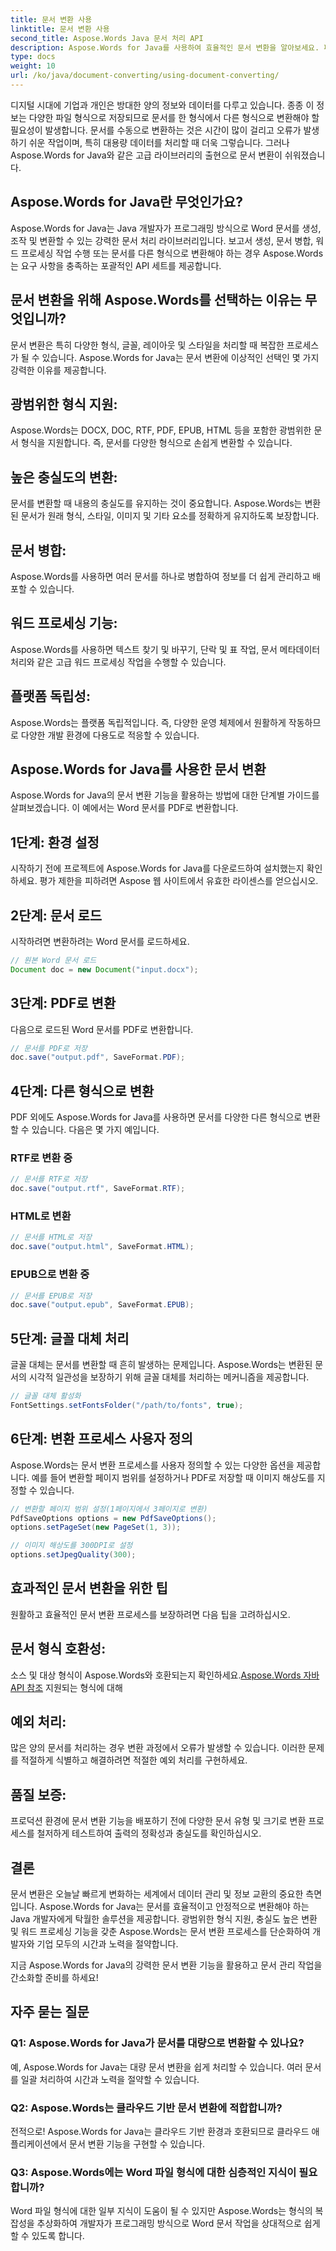 ```yaml
---
title: 문서 변환 사용
linktitle: 문서 변환 사용
second_title: Aspose.Words Java 문서 처리 API
description: Aspose.Words for Java를 사용하여 효율적인 문서 변환을 알아보세요. 파일을 완벽하게 변환, 병합 및 처리합니다. 하나의 강력한 라이브러리로 작업 흐름을 단순화하세요.
type: docs
weight: 10
url: /ko/java/document-converting/using-document-converting/
---
```


디지털 시대에 기업과 개인은 방대한 양의 정보와 데이터를 다루고 있습니다. 종종 이 정보는 다양한 파일 형식으로 저장되므로 문서를 한 형식에서 다른 형식으로 변환해야 할 필요성이 발생합니다. 문서를 수동으로 변환하는 것은 시간이 많이 걸리고 오류가 발생하기 쉬운 작업이며, 특히 대용량 데이터를 처리할 때 더욱 그렇습니다. 그러나 Aspose.Words for Java와 같은 고급 라이브러리의 출현으로 문서 변환이 쉬워졌습니다.

## Aspose.Words for Java란 무엇인가요?

Aspose.Words for Java는 Java 개발자가 프로그래밍 방식으로 Word 문서를 생성, 조작 및 변환할 수 있는 강력한 문서 처리 라이브러리입니다. 보고서 생성, 문서 병합, 워드 프로세싱 작업 수행 또는 문서를 다른 형식으로 변환해야 하는 경우 Aspose.Words는 요구 사항을 충족하는 포괄적인 API 세트를 제공합니다.

## 문서 변환을 위해 Aspose.Words를 선택하는 이유는 무엇입니까?

문서 변환은 특히 다양한 형식, 글꼴, 레이아웃 및 스타일을 처리할 때 복잡한 프로세스가 될 수 있습니다. Aspose.Words for Java는 문서 변환에 이상적인 선택인 몇 가지 강력한 이유를 제공합니다.

## 광범위한 형식 지원: 
Aspose.Words는 DOCX, DOC, RTF, PDF, EPUB, HTML 등을 포함한 광범위한 문서 형식을 지원합니다. 즉, 문서를 다양한 형식으로 손쉽게 변환할 수 있습니다.

## 높은 충실도의 변환: 
문서를 변환할 때 내용의 충실도를 유지하는 것이 중요합니다. Aspose.Words는 변환된 문서가 원래 형식, 스타일, 이미지 및 기타 요소를 정확하게 유지하도록 보장합니다.

## 문서 병합: 
Aspose.Words를 사용하면 여러 문서를 하나로 병합하여 정보를 더 쉽게 관리하고 배포할 수 있습니다.

## 워드 프로세싱 기능: 
Aspose.Words를 사용하면 텍스트 찾기 및 바꾸기, 단락 및 표 작업, 문서 메타데이터 처리와 같은 고급 워드 프로세싱 작업을 수행할 수 있습니다.

## 플랫폼 독립성: 
Aspose.Words는 플랫폼 독립적입니다. 즉, 다양한 운영 체제에서 원활하게 작동하므로 다양한 개발 환경에 다용도로 적응할 수 있습니다.

## Aspose.Words for Java를 사용한 문서 변환

Aspose.Words for Java의 문서 변환 기능을 활용하는 방법에 대한 단계별 가이드를 살펴보겠습니다. 이 예에서는 Word 문서를 PDF로 변환합니다.

## 1단계: 환경 설정

시작하기 전에 프로젝트에 Aspose.Words for Java를 다운로드하여 설치했는지 확인하세요. 평가 제한을 피하려면 Aspose 웹 사이트에서 유효한 라이센스를 얻으십시오.

## 2단계: 문서 로드

시작하려면 변환하려는 Word 문서를 로드하세요.

```java
// 원본 Word 문서 로드
Document doc = new Document("input.docx");
```

## 3단계: PDF로 변환

다음으로 로드된 Word 문서를 PDF로 변환합니다.

```java
// 문서를 PDF로 저장
doc.save("output.pdf", SaveFormat.PDF);
```

## 4단계: 다른 형식으로 변환

PDF 외에도 Aspose.Words for Java를 사용하면 문서를 다양한 다른 형식으로 변환할 수 있습니다. 다음은 몇 가지 예입니다.

### RTF로 변환 중

```java
// 문서를 RTF로 저장
doc.save("output.rtf", SaveFormat.RTF);
```

### HTML로 변환

```java
// 문서를 HTML로 저장
doc.save("output.html", SaveFormat.HTML);
```

### EPUB으로 변환 중

```java
// 문서를 EPUB로 저장
doc.save("output.epub", SaveFormat.EPUB);
```

## 5단계: 글꼴 대체 처리

글꼴 대체는 문서를 변환할 때 흔히 발생하는 문제입니다. Aspose.Words는 변환된 문서의 시각적 일관성을 보장하기 위해 글꼴 대체를 처리하는 메커니즘을 제공합니다.

```java
// 글꼴 대체 활성화
FontSettings.setFontsFolder("/path/to/fonts", true);
```

## 6단계: 변환 프로세스 사용자 정의

Aspose.Words는 문서 변환 프로세스를 사용자 정의할 수 있는 다양한 옵션을 제공합니다. 예를 들어 변환할 페이지 범위를 설정하거나 PDF로 저장할 때 이미지 해상도를 지정할 수 있습니다.

```java
// 변환할 페이지 범위 설정(1페이지에서 3페이지로 변환)
PdfSaveOptions options = new PdfSaveOptions();
options.setPageSet(new PageSet(1, 3));

// 이미지 해상도를 300DPI로 설정
options.setJpegQuality(300);
```

## 효과적인 문서 변환을 위한 팁

원활하고 효율적인 문서 변환 프로세스를 보장하려면 다음 팁을 고려하십시오.

## 문서 형식 호환성: 
 소스 및 대상 형식이 Aspose.Words와 호환되는지 확인하세요.[Aspose.Words 자바 API 참조](https://reference.aspose.com/words/java/) 지원되는 형식에 대해

## 예외 처리: 
많은 양의 문서를 처리하는 경우 변환 과정에서 오류가 발생할 수 있습니다. 이러한 문제를 적절하게 식별하고 해결하려면 적절한 예외 처리를 구현하세요.

## 품질 보증: 
프로덕션 환경에 문서 변환 기능을 배포하기 전에 다양한 문서 유형 및 크기로 변환 프로세스를 철저하게 테스트하여 출력의 정확성과 충실도를 확인하십시오.

## 결론

문서 변환은 오늘날 빠르게 변화하는 세계에서 데이터 관리 및 정보 교환의 중요한 측면입니다. Aspose.Words for Java는 문서를 효율적이고 안정적으로 변환해야 하는 Java 개발자에게 탁월한 솔루션을 제공합니다. 광범위한 형식 지원, 충실도 높은 변환 및 워드 프로세싱 기능을 갖춘 Aspose.Words는 문서 변환 프로세스를 단순화하여 개발자와 기업 모두의 시간과 노력을 절약합니다.

지금 Aspose.Words for Java의 강력한 문서 변환 기능을 활용하고 문서 관리 작업을 간소화할 준비를 하세요!

## 자주 묻는 질문

### Q1: Aspose.Words for Java가 문서를 대량으로 변환할 수 있나요?

예, Aspose.Words for Java는 대량 문서 변환을 쉽게 처리할 수 있습니다. 여러 문서를 일괄 처리하여 시간과 노력을 절약할 수 있습니다.

### Q2: Aspose.Words는 클라우드 기반 문서 변환에 적합합니까?

전적으로! Aspose.Words for Java는 클라우드 기반 환경과 호환되므로 클라우드 애플리케이션에서 문서 변환 기능을 구현할 수 있습니다.

### Q3: Aspose.Words에는 Word 파일 형식에 대한 심층적인 지식이 필요합니까?

Word 파일 형식에 대한 일부 지식이 도움이 될 수 있지만 Aspose.Words는 형식의 복잡성을 추상화하여 개발자가 프로그래밍 방식으로 Word 문서 작업을 상대적으로 쉽게 할 수 있도록 합니다.